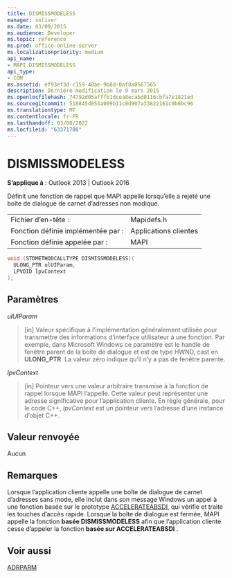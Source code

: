 ```yaml
---
title: DISMISSMODELESS
manager: soliver
ms.date: 03/09/2015
ms.audience: Developer
ms.topic: reference
ms.prod: office-online-server
ms.localizationpriority: medium
api_name:
- MAPI.DISMISSMODELESS
api_type:
- COM
ms.assetid: ef93ef3d-c159-40ae-9b8d-0af8a0567565
description: Dernière modification le 9 mars 2015
ms.openlocfilehash: 74792d05afffb1dcea8eca5d0116cbfa7e1821ed
ms.sourcegitcommit: 518845d053a009b11c8d907a33822161c0b6bc96
ms.translationtype: MT
ms.contentlocale: fr-FR
ms.lasthandoff: 03/08/2022
ms.locfileid: "63371708"
---
```

# <a name="dismissmodeless"></a>DISMISSMODELESS

**S’applique à** : Outlook 2013 | Outlook 2016
  
Définit une fonction de rappel que MAPI appelle lorsqu’elle a rejeté une boîte de dialogue de carnet d’adresses non modique.
  
|||
|:-----|:-----|
|Fichier d’en-tête :  <br/> |Mapidefs.h  <br/> |
|Fonction définie implémentée par :  <br/> |Applications clientes  <br/> |
|Fonction définie appelée par :  <br/> |MAPI  <br/> |

```cpp
void (STDMETHODCALLTYPE DISMISSMODELESS)(
  ULONG_PTR ulUIParam,
  LPVOID lpvContext
);
```

## <a name="parameters"></a>Paramètres

 _ulUIParam_
  
> [in] Valeur spécifique à l’implémentation généralement utilisée pour transmettre des informations d’interface utilisateur à une fonction. Par exemple, dans Microsoft Windows ce paramètre est le handle de fenêtre parent de la boîte de dialogue et est de type HWND, cast en **ULONG_PTR**. La valeur zéro indique qu’il n’y a pas de fenêtre parente.

 _lpvContext_
  
> [in] Pointeur vers une valeur arbitraire transmise à la fonction de rappel lorsque MAPI l’appelle. Cette valeur peut représenter une adresse significative pour l’application cliente. En règle générale, pour le code C++, _lpvContext_ est un pointeur vers l’adresse d’une instance d’objet C++.

## <a name="return-value"></a>Valeur renvoyée

Aucun
  
## <a name="remarks"></a>Remarques

Lorsque l’application cliente appelle une boîte de dialogue de carnet d’adresses sans mode, elle inclut dans son message Windows un appel à une fonction basée sur le prototype [ACCELERATEABSDI](accelerateabsdi.md), qui vérifie et traite les touches d’accès rapide. Lorsque la boîte de dialogue est fermée, MAPI appelle la fonction **basée DISMISSMODELESS** afin que l’application cliente cesse d’appeler la fonction **basée sur ACCELERATEABSDI** .
  
## <a name="see-also"></a>Voir aussi

[ADRPARM](adrparm.md)
